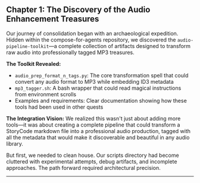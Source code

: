 ## Chapter 1: The Discovery of the Audio Enhancement Treasures

Our journey of consolidation began with an archaeological expedition. Hidden within the compose-for-agents repository, we discovered the `audio-pipeline-toolkit`—a complete collection of artifacts designed to transform raw audio into professionally tagged MP3 treasures.

**The Toolkit Revealed:**
- `audio_prep_format_n_tags.py`: The core transformation spell that could convert any audio format to MP3 while embedding ID3 metadata
- `mp3_tagger.sh`: A bash wrapper that could read magical instructions from environment scrolls
- Examples and requirements: Clear documentation showing how these tools had been used in other quests

**The Integration Vision:**
We realized this wasn't just about adding more tools—it was about creating a complete pipeline that could transform a StoryCode markdown file into a professional audio production, tagged with all the metadata that would make it discoverable and beautiful in any audio library.

But first, we needed to clean house. Our scripts directory had become cluttered with experimental attempts, debug artifacts, and incomplete approaches. The path forward required architectural precision.

---


